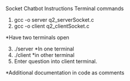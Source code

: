 

Socket Chatbot Instructions
	Terminal commands
1. gcc -o server q2_serverSocket.c
2. gcc -o client q2_clientSocket.c

*Have two terminals open

3. ./server *In one terminal
4. ./client *in other terminal
5. Enter question into client terminal.

*Additional documentation in code as comments
